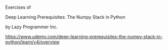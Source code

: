 Exercises of 

Deep Learning Prerequisites: The Numpy Stack in Python

by Lazy Programmer Inc.

https://www.udemy.com/deep-learning-prerequisites-the-numpy-stack-in-python/learn/v4/overview
